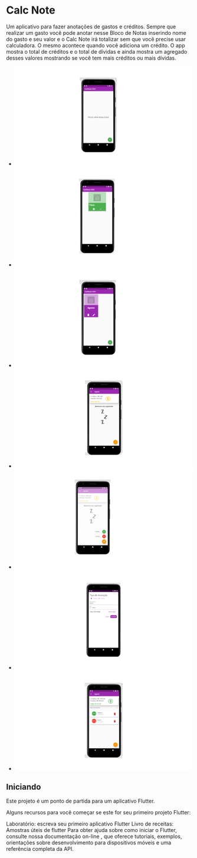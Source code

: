# Calc Note

Um aplicativo para fazer anotações de gastos e créditos. Sempre que realizar um gasto você pode anotar nesse Bloco de Notas inserindo nome do gasto e seu valor e o Calc Note irá totalizar sem que você precise usar calculadora. O mesmo acontece quando você adiciona um crédito. 
O app mostra o total de créditos e o total de dívidas e ainda mostra um agregado desses valores mostrando se você tem mais créditos ou mais dívidas.

<ul>
    <li><img src="assets/print1-removebg-preview.png"/></li>
    <li><img src="assets/print2-removebg-preview.png"/></li>
    <li><img src="assets/print3-removebg-preview.png"/></li>
    <li><img src="assets/print4-removebg-preview.png"/></li>
    <li><img src="assets/print5-removebg-preview.png"/></li>
    <li><img src="assets/print6-removebg-preview.png"/></li>
    <li><img src="assets/print7-removebg-preview.png"/></li>
</ul>

## Iniciando

Este projeto é um ponto de partida para um aplicativo Flutter.

Alguns recursos para você começar se este for seu primeiro projeto Flutter:

Laboratório: escreva seu primeiro aplicativo Flutter
Livro de receitas: Amostras úteis de flutter
Para obter ajuda sobre como iniciar o Flutter, consulte nossa documentação on-line , que oferece tutoriais, exemplos, orientações sobre desenvolvimento para dispositivos móveis e uma referência completa da API.






